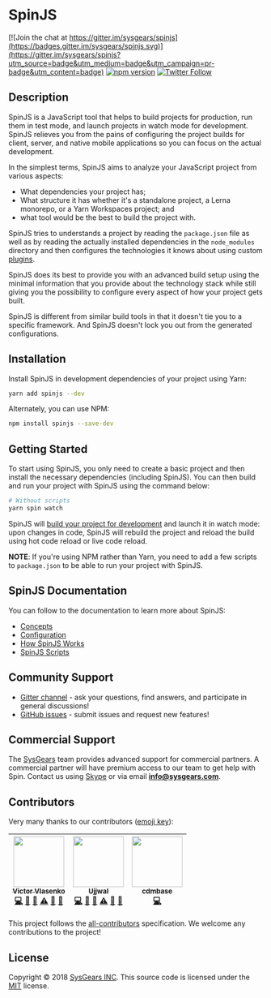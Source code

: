 # SpinJS

[![Join the chat at https://gitter.im/sysgears/spinjs](https://badges.gitter.im/sysgears/spinjs.svg)](https://gitter.im/sysgears/spinjs?utm_source=badge&utm_medium=badge&utm_campaign=pr-badge&utm_content=badge)
[![npm version](https://badge.fury.io/js/spinjs.svg)](https://badge.fury.io/js/spinjs) [![Twitter Follow](https://img.shields.io/twitter/follow/sysgears.svg?style=social)](https://twitter.com/sysgears)

## Description

SpinJS is a JavaScript tool that helps to build projects for production, run them in test mode, and launch projects in 
watch mode for development. SpinJS relieves you from the pains of configuring the project builds for client, server, 
and native mobile applications so you can focus on the actual development.

In the simplest terms, SpinJS aims to analyze your JavaScript project from various aspects: 

* What dependencies your project has; 
* What structure it has whether it's a standalone project, a Lerna monorepo, or a Yarn Workspaces project; and
* what tool would be the best to build the project with.

SpinJS tries to understands a project by reading the `package.json` file as well as by reading the actually installed 
dependencies in the `node_modules` directory and then configures the technologies it knows about using custom [plugins].

SpinJS does its best to provide you with an advanced build setup using the minimal information that you provide about
the technology stack while still giving you the possibility to configure every aspect of how your project gets built.

SpinJS is different from similar build tools in that it doesn't tie you to a specific framework. And SpinJS doesn't lock
you out from the generated configurations.

## Installation

Install SpinJS in development dependencies of your project using Yarn:

```bash
yarn add spinjs --dev
```

Alternately, you can use NPM:

```bash
npm install spinjs --save-dev
```

## Getting Started

To start using SpinJS, you only need to create a basic project and then install the necessary dependencies (including
SpinJS). You can then build and run your project with SpinJS using the command below:

```bash
# Without scripts
yarn spin watch
```

SpinJS will [build your project for development] and launch it in watch mode: upon changes in code, SpinJS will rebuild
the project and reload the build using hot code reload or live code reload.

**NOTE**: If you're using NPM rather than Yarn, you need to add a few scripts to `package.json` to be able to run your 
project with SpinJS.

## SpinJS Documentation

You can follow to the documentation to learn more about SpinJS:

* [Concepts]
* [Configuration]
* [How SpinJS Works]
* [SpinJS Scripts]

## Community Support

* [Gitter channel] - ask your questions, find answers, and participate in general discussions!
* [GitHub issues] - submit issues and request new features!

## Commercial Support

The [SysGears] team provides advanced support for commercial partners. A commercial partner will have premium access to
our team to get help with Spin. Contact us using [Skype] or via email **info@sysgears.com**.

## Contributors

Very many thanks to our contributors ([emoji key]):

<!-- ALL-CONTRIBUTORS-LIST:START - Do not remove or modify this section -->
| [<img src="https://avatars1.githubusercontent.com/u/1259926?v=3" width="100px;"/><br /><sub>Victor Vlasenko</sub>](https://ua.linkedin.com/in/victorvlasenko)<br />[💻](https://github.com/sysgears/spin.js/commits?author=vlasenko "Code") [🔧](#tool-vlasenko "Tools") [📖](https://github.com/sysgears/spin.js/commits?author=vlasenko "Documentation") [⚠️](https://github.com/sysgears/spin.js/commits?author=vlasenko "Tests") [💬](#question-vlasenko "Answering Questions") [👀](#review-vlasenko "Reviewed Pull Requests") | [<img src="https://avatars0.githubusercontent.com/u/4072250?v=3" width="100px;"/><br /><sub>Ujjwal</sub>](https://github.com/mairh)<br />[💻](https://github.com/sysgears/spin.js/commits?author=mairh "Code") [🔧](#tool-mairh "Tools") [📖](https://github.com/sysgears/spin.js/commits?author=mairh "Documentation") [⚠️](https://github.com/sysgears/spin.js/commits?author=mairh "Tests") [💬](#question-mairh "Answering Questions") [👀](#review-mairh "Reviewed Pull Requests") | [<img src="https://avatars1.githubusercontent.com/u/20957416?v=4" width="100px;"/><br /><sub>cdmbase</sub>](https://github.com/cdmbase)<br />[💻](https://github.com/sysgears/spin.js/commits?author=cdmbase "Code") |
| :---: | :---: | :---: |
<!-- ALL-CONTRIBUTORS-LIST:END -->

This project follows the [all-contributors] specification.
We welcome any contributions to the project!

## License

Copyright © 2018 [SysGears INC]. This source code is licensed under the [MIT] license.

[webpack]: https://webpack.js.org/
[plugins]: https://github.com/sysgears/spinjs/blob/master/docs/concepts.md#plugins
[spinjs scripts]: https://github.com/sysgears/spinjs/blob/master/docs/scripts.md
[build your project for development]: https://github.com/sysgears/spinjs/blob/master/docs/scripts.md#spin-watch
[Concepts]: https://github.com/sysgears/spinjs/blob/master/docs/concepts.md
[Configuration]: https://github.com/sysgears/spinjs/blob/master/docs/configuration.md
[How SpinJS Works]: https://github.com/sysgears/spinjs/blob/master/docs/howSpinWorks.md
[SpinJS Scripts]: https://github.com/sysgears/spinjs/blob/master/docs/scripts.md
[Gitter channel]: https://gitter.im/sysgears/spinjs
[GitHub issues]: https://github.com/sysgears/spinjs/issues
[SysGears]: https://sysgears.com
[skype]: http://hatscripts.com/addskype?sysgears
[emoji key]: https://github.com/kentcdodds/all-contributors#emoji-key
[all-contributors]: https://github.com/kentcdodds/all-contributors
[SysGears INC]: http://sysgears.com
[MIT]: LICENSE
